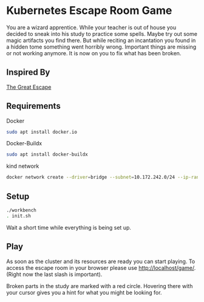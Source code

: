 # Kubernetes Escape Room Game

You are a wizard apprentice. While your teacher is out of house you decided to sneak into his study to practice some spells. 
Maybe try out some magic artifacts you find there. 
But while reciting an incantation you found in a hidden tome something went horribly wrong. 
Important things are missing or not working anymore. It is now on you to fix what has been broken.

## Inspired By
[The Great Escape](https://github.com/t-gmn/the-great-escape)

## Requirements

Docker
```bash
sudo apt install docker.io
```

Docker-Buildx
```bash
sudo apt install docker-buildx
```

kind network
```bash
docker network create --driver=bridge --subnet=10.172.242.0/24 --ip-range=10.172.242.0/28 --gateway=10.172.242.1 kind
```

## Setup

```bash
./workbench
. init.sh
```

Wait a short time while everything is being set up.

## Play
As soon as the cluster and its resources are ready you can start playing.
To access the escape room in your browser please use [http://localhost/game/](http://localhost/game/).
(Right now the last slash is important).

Broken parts in the study are marked with a red circle. 
Hovering there with your cursor gives you a hint for what you might be looking for.
